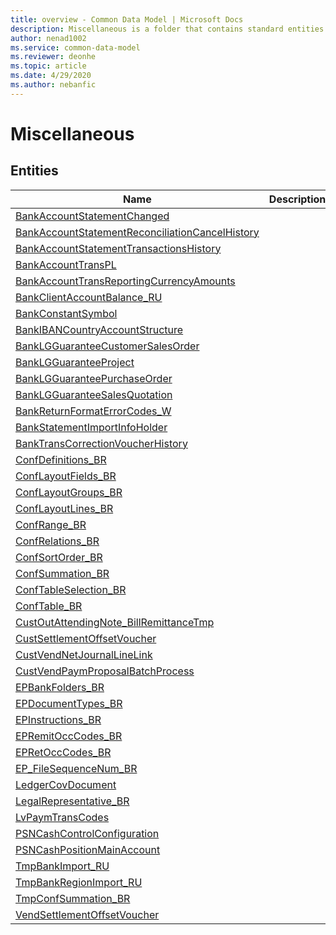 ```yaml
---
title: overview - Common Data Model | Microsoft Docs
description: Miscellaneous is a folder that contains standard entities related to the Common Data Model.
author: nenad1002
ms.service: common-data-model
ms.reviewer: deonhe
ms.topic: article
ms.date: 4/29/2020
ms.author: nebanfic
---
```


# Miscellaneous


## Entities

|Name|Description|
|---|---|
|[BankAccountStatementChanged](BankAccountStatementChanged.md)||
|[BankAccountStatementReconciliationCancelHistory](BankAccountStatementReconciliationCancelHistory.md)||
|[BankAccountStatementTransactionsHistory](BankAccountStatementTransactionsHistory.md)||
|[BankAccountTransPL](BankAccountTransPL.md)||
|[BankAccountTransReportingCurrencyAmounts](BankAccountTransReportingCurrencyAmounts.md)||
|[BankClientAccountBalance_RU](BankClientAccountBalance_RU.md)||
|[BankConstantSymbol](BankConstantSymbol.md)||
|[BankIBANCountryAccountStructure](BankIBANCountryAccountStructure.md)||
|[BankLGGuaranteeCustomerSalesOrder](BankLGGuaranteeCustomerSalesOrder.md)||
|[BankLGGuaranteeProject](BankLGGuaranteeProject.md)||
|[BankLGGuaranteePurchaseOrder](BankLGGuaranteePurchaseOrder.md)||
|[BankLGGuaranteeSalesQuotation](BankLGGuaranteeSalesQuotation.md)||
|[BankReturnFormatErrorCodes_W](BankReturnFormatErrorCodes_W.md)||
|[BankStatementImportInfoHolder](BankStatementImportInfoHolder.md)||
|[BankTransCorrectionVoucherHistory](BankTransCorrectionVoucherHistory.md)||
|[ConfDefinitions_BR](ConfDefinitions_BR.md)||
|[ConfLayoutFields_BR](ConfLayoutFields_BR.md)||
|[ConfLayoutGroups_BR](ConfLayoutGroups_BR.md)||
|[ConfLayoutLines_BR](ConfLayoutLines_BR.md)||
|[ConfRange_BR](ConfRange_BR.md)||
|[ConfRelations_BR](ConfRelations_BR.md)||
|[ConfSortOrder_BR](ConfSortOrder_BR.md)||
|[ConfSummation_BR](ConfSummation_BR.md)||
|[ConfTableSelection_BR](ConfTableSelection_BR.md)||
|[ConfTable_BR](ConfTable_BR.md)||
|[CustOutAttendingNote_BillRemittanceTmp](CustOutAttendingNote_BillRemittanceTmp.md)||
|[CustSettlementOffsetVoucher](CustSettlementOffsetVoucher.md)||
|[CustVendNetJournalLineLink](CustVendNetJournalLineLink.md)||
|[CustVendPaymProposalBatchProcess](CustVendPaymProposalBatchProcess.md)||
|[EPBankFolders_BR](EPBankFolders_BR.md)||
|[EPDocumentTypes_BR](EPDocumentTypes_BR.md)||
|[EPInstructions_BR](EPInstructions_BR.md)||
|[EPRemitOccCodes_BR](EPRemitOccCodes_BR.md)||
|[EPRetOccCodes_BR](EPRetOccCodes_BR.md)||
|[EP_FileSequenceNum_BR](EP_FileSequenceNum_BR.md)||
|[LedgerCovDocument](LedgerCovDocument.md)||
|[LegalRepresentative_BR](LegalRepresentative_BR.md)||
|[LvPaymTransCodes](LvPaymTransCodes.md)||
|[PSNCashControlConfiguration](PSNCashControlConfiguration.md)||
|[PSNCashPositionMainAccount](PSNCashPositionMainAccount.md)||
|[TmpBankImport_RU](TmpBankImport_RU.md)||
|[TmpBankRegionImport_RU](TmpBankRegionImport_RU.md)||
|[TmpConfSummation_BR](TmpConfSummation_BR.md)||
|[VendSettlementOffsetVoucher](VendSettlementOffsetVoucher.md)||
